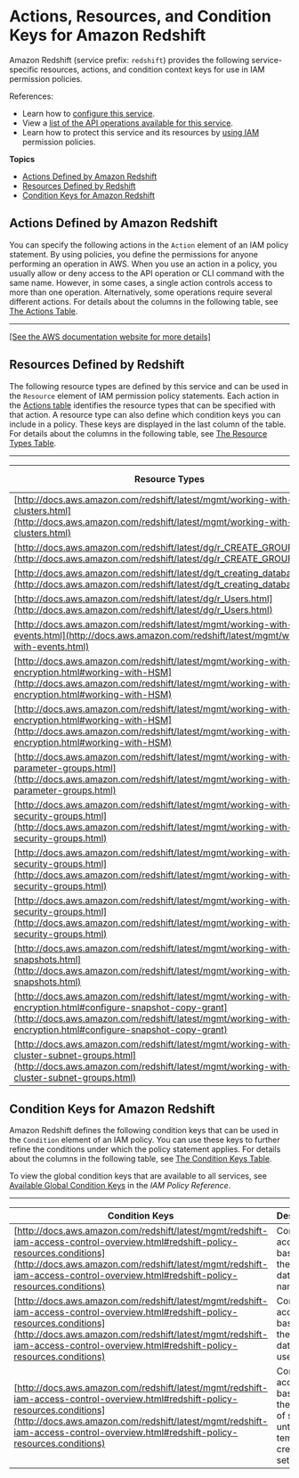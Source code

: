 # Actions, Resources, and Condition Keys for Amazon Redshift<a name="list_amazonredshift"></a>

Amazon Redshift \(service prefix: `redshift`\) provides the following service\-specific resources, actions, and condition context keys for use in IAM permission policies\.

References:
+ Learn how to [configure this service](http://docs.aws.amazon.com/redshift/latest/)\.
+ View a [list of the API operations available for this service](http://docs.aws.amazon.com/redshift/latest/APIReference/)\.
+ Learn how to protect this service and its resources by [using IAM](http://docs.aws.amazon.com/redshift/latest/mgmt/redshift-iam-authentication-access-control.html) permission policies\.

**Topics**
+ [Actions Defined by Amazon Redshift](#amazonredshift-actions-as-permissions)
+ [Resources Defined by Redshift](#amazonredshift-resources-for-iam-policies)
+ [Condition Keys for Amazon Redshift](#amazonredshift-policy-keys)

## Actions Defined by Amazon Redshift<a name="amazonredshift-actions-as-permissions"></a>

You can specify the following actions in the `Action` element of an IAM policy statement\. By using policies, you define the permissions for anyone performing an operation in AWS\. When you use an action in a policy, you usually allow or deny access to the API operation or CLI command with the same name\. However, in some cases, a single action controls access to more than one operation\. Alternatively, some operations require several different actions\. For details about the columns in the following table, see [The Actions Table](reference_policies_actions-resources-contextkeys.md#actions_table)\.


****  
[\[See the AWS documentation website for more details\]](http://docs.aws.amazon.com/IAM/latest/UserGuide/list_amazonredshift.html)

## Resources Defined by Redshift<a name="amazonredshift-resources-for-iam-policies"></a>

The following resource types are defined by this service and can be used in the `Resource` element of IAM permission policy statements\. Each action in the [Actions table](#amazonredshift-actions-as-permissions) identifies the resource types that can be specified with that action\. A resource type can also define which condition keys you can include in a policy\. These keys are displayed in the last column of the table\. For details about the columns in the following table, see [The Resource Types Table](reference_policies_actions-resources-contextkeys.md#resources_table)\.


****  

| Resource Types | ARN | Condition Keys | 
| --- | --- | --- | 
| [http://docs.aws.amazon.com/redshift/latest/mgmt/working-with-clusters.html](http://docs.aws.amazon.com/redshift/latest/mgmt/working-with-clusters.html) | arn:$\{Partition\}:redshift:$\{Region\}:$\{Account\}:cluster:$\{ClusterName\} |  | 
| [http://docs.aws.amazon.com/redshift/latest/dg/r_CREATE_GROUP.html](http://docs.aws.amazon.com/redshift/latest/dg/r_CREATE_GROUP.html) | arn:$\{Partition\}:redshift:$\{Region\}:$\{Account\}:dbgroup:$\{ClusterName\}/$\{DbGroup\} |  | 
| [http://docs.aws.amazon.com/redshift/latest/dg/t_creating_database.html](http://docs.aws.amazon.com/redshift/latest/dg/t_creating_database.html) | arn:$\{Partition\}:redshift:$\{Region\}:$\{Account\}:dbname:$\{ClusterName\}/$\{DbName\} |  | 
| [http://docs.aws.amazon.com/redshift/latest/dg/r_Users.html](http://docs.aws.amazon.com/redshift/latest/dg/r_Users.html) | arn:$\{Partition\}:redshift:$\{Region\}:$\{Account\}:dbuser:$\{ClusterName\}/$\{DbUser\} |  | 
| [http://docs.aws.amazon.com/redshift/latest/mgmt/working-with-events.html](http://docs.aws.amazon.com/redshift/latest/mgmt/working-with-events.html) | arn:$\{Partition\}:redshift:$\{Region\}:$\{Account\}:eventsubscription:$\{EventSubscriptionName\} |  | 
| [http://docs.aws.amazon.com/redshift/latest/mgmt/working-with-db-encryption.html#working-with-HSM](http://docs.aws.amazon.com/redshift/latest/mgmt/working-with-db-encryption.html#working-with-HSM) | arn:$\{Partition\}:redshift:$\{Region\}:$\{Account\}:hsmclientcertificate:$\{HSMClientCertificateId\} |  | 
| [http://docs.aws.amazon.com/redshift/latest/mgmt/working-with-db-encryption.html#working-with-HSM](http://docs.aws.amazon.com/redshift/latest/mgmt/working-with-db-encryption.html#working-with-HSM) | arn:$\{Partition\}:redshift:$\{Region\}:$\{Account\}:hsmconfiguration:$\{HSMConfigurationId\} |  | 
| [http://docs.aws.amazon.com/redshift/latest/mgmt/working-with-parameter-groups.html](http://docs.aws.amazon.com/redshift/latest/mgmt/working-with-parameter-groups.html) | arn:$\{Partition\}:redshift:$\{Region\}:$\{Account\}:parametergroup:$\{ParameterGroupName\} |  | 
| [http://docs.aws.amazon.com/redshift/latest/mgmt/working-with-security-groups.html](http://docs.aws.amazon.com/redshift/latest/mgmt/working-with-security-groups.html) | arn:$\{Partition\}:redshift:$\{Region\}:$\{Account\}:securitygroup:$\{SecurityGroupName\}/ec2securitygroup/$\{Owner\}/$\{Ec2SecurityGroupId\} |  | 
| [http://docs.aws.amazon.com/redshift/latest/mgmt/working-with-security-groups.html](http://docs.aws.amazon.com/redshift/latest/mgmt/working-with-security-groups.html) | arn:$\{Partition\}:redshift:$\{Region\}:$\{Account\}:securitygroupingress:$\{SecurityGroupName\}/cidrip/$\{IpRange\} |  | 
| [http://docs.aws.amazon.com/redshift/latest/mgmt/working-with-security-groups.html](http://docs.aws.amazon.com/redshift/latest/mgmt/working-with-security-groups.html) | arn:$\{Partition\}:redshift:$\{Region\}:$\{Account\}:securitygroupingress:$\{SecurityGroupName\}/ec2securitygroup/$\{Owner\}/$\{Ece2SecuritygroupId\} |  | 
| [http://docs.aws.amazon.com/redshift/latest/mgmt/working-with-snapshots.html](http://docs.aws.amazon.com/redshift/latest/mgmt/working-with-snapshots.html) | arn:$\{Partition\}:redshift:$\{Region\}:$\{Account\}:$\{ClusterName\}/$\{SnapshotName\} |  | 
| [http://docs.aws.amazon.com/redshift/latest/mgmt/working-with-db-encryption.html#configure-snapshot-copy-grant](http://docs.aws.amazon.com/redshift/latest/mgmt/working-with-db-encryption.html#configure-snapshot-copy-grant) | arn:$\{Partition\}:redshift:$\{Region\}:$\{Account\}:snapshotcopygrant:$\{SnapshotCopyGrantName\} |  | 
| [http://docs.aws.amazon.com/redshift/latest/mgmt/working-with-cluster-subnet-groups.html](http://docs.aws.amazon.com/redshift/latest/mgmt/working-with-cluster-subnet-groups.html) | arn:$\{Partition\}:redshift:$\{Region\}:$\{Account\}:subnetgroup:$\{SubnetGroupName\} |  | 

## Condition Keys for Amazon Redshift<a name="amazonredshift-policy-keys"></a>

Amazon Redshift defines the following condition keys that can be used in the `Condition` element of an IAM policy\. You can use these keys to further refine the conditions under which the policy statement applies\. For details about the columns in the following table, see [The Condition Keys Table](reference_policies_actions-resources-contextkeys.md#context_keys_table)\.

To view the global condition keys that are available to all services, see [Available Global Condition Keys](http://docs.aws.amazon.com/IAM/latest/UserGuide/reference_policies_condition-keys.html#AvailableKeys) in the *IAM Policy Reference*\.


****  

| Condition Keys | Description | Type | 
| --- | --- | --- | 
| [http://docs.aws.amazon.com/redshift/latest/mgmt/redshift-iam-access-control-overview.html#redshift-policy-resources.conditions](http://docs.aws.amazon.com/redshift/latest/mgmt/redshift-iam-access-control-overview.html#redshift-policy-resources.conditions) | Control access based on the database name\. | String | 
| [http://docs.aws.amazon.com/redshift/latest/mgmt/redshift-iam-access-control-overview.html#redshift-policy-resources.conditions](http://docs.aws.amazon.com/redshift/latest/mgmt/redshift-iam-access-control-overview.html#redshift-policy-resources.conditions) | Control access based on the database user name\. | String | 
| [http://docs.aws.amazon.com/redshift/latest/mgmt/redshift-iam-access-control-overview.html#redshift-policy-resources.conditions](http://docs.aws.amazon.com/redshift/latest/mgmt/redshift-iam-access-control-overview.html#redshift-policy-resources.conditions) | Control access based on the number of seconds until a temporary credential set expires\. | String | 